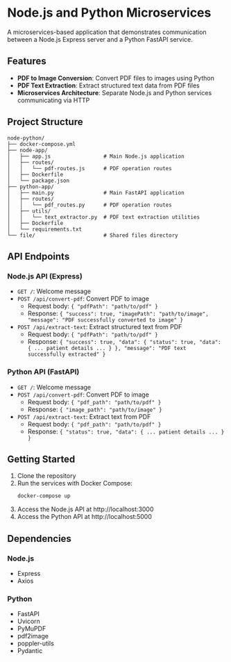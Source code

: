 # Node.js and Python Microservices

A microservices-based application that demonstrates communication between a Node.js Express server and a Python FastAPI service.

## Features

- **PDF to Image Conversion**: Convert PDF files to images using Python
- **PDF Text Extraction**: Extract structured text data from PDF files
- **Microservices Architecture**: Separate Node.js and Python services communicating via HTTP

## Project Structure

```
node-python/
├── docker-compose.yml
├── node-app/
│   ├── app.js                 # Main Node.js application
│   ├── routes/
│   │   └── pdf-routes.js      # PDF operation routes
│   ├── Dockerfile
│   └── package.json
├── python-app/
│   ├── main.py                # Main FastAPI application
│   ├── routes/
│   │   └── pdf_routes.py      # PDF operation routes
│   ├── utils/
│   │   └── text_extractor.py  # PDF text extraction utilities
│   ├── Dockerfile
│   └── requirements.txt
└── file/                      # Shared files directory
```

## API Endpoints

### Node.js API (Express)

- `GET /`: Welcome message
- `POST /api/convert-pdf`: Convert PDF to image
  - Request body: `{ "pdfPath": "path/to/pdf" }`
  - Response: `{ "success": true, "imagePath": "path/to/image", "message": "PDF successfully converted to image" }`
- `POST /api/extract-text`: Extract structured text from PDF
  - Request body: `{ "pdfPath": "path/to/pdf" }`
  - Response: `{ "success": true, "data": { "status": true, "data": { ... patient details ... } }, "message": "PDF text successfully extracted" }`

### Python API (FastAPI)

- `GET /`: Welcome message
- `POST /api/convert-pdf`: Convert PDF to image
  - Request body: `{ "pdf_path": "path/to/pdf" }`
  - Response: `{ "image_path": "path/to/image" }`
- `POST /api/extract-text`: Extract text from PDF
  - Request body: `{ "pdf_path": "path/to/pdf" }`
  - Response: `{ "status": true, "data": { ... patient details ... } }`

## Getting Started

1. Clone the repository
2. Run the services with Docker Compose:
   ```bash
   docker-compose up
   ```
3. Access the Node.js API at http://localhost:3000
4. Access the Python API at http://localhost:5000

## Dependencies

### Node.js
- Express
- Axios

### Python
- FastAPI
- Uvicorn
- PyMuPDF
- pdf2image
- poppler-utils
- Pydantic 